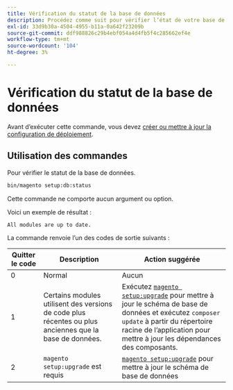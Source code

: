 ```yaml
---
title: Vérification du statut de la base de données
description: Procédez comme suit pour vérifier l’état de votre base de données Adobe Commerce.
exl-id: 33d9b30a-4504-4955-b11a-0a642f23209b
source-git-commit: ddf988826c29b4ebf054a4d4fb5f4c285662ef4e
workflow-type: tm+mt
source-wordcount: '104'
ht-degree: 3%

---
```


# Vérification du statut de la base de données

Avant d’exécuter cette commande, vous devez [créer ou mettre à jour la configuration de déploiement](deployment.md).

## Utilisation des commandes

Pour vérifier le statut de la base de données.

```bash
bin/magento setup:db:status
```

Cette commande ne comporte aucun argument ou option.

Voici un exemple de résultat :

```terminal
All modules are up to date.
```

La commande renvoie l’un des codes de sortie suivants :

| Quitter le code | Description | Action suggérée |
|--------------|--------------|---------------|
| 0 | Normal | Aucun |
| 1 | Certains modules utilisent des versions de code plus récentes ou plus anciennes que la base de données. | Exécutez [`magento setup:upgrade`](database-upgrade.md) pour mettre à jour le schéma de base de données et exécutez `composer update` à partir du répertoire racine de l’application pour mettre à jour les dépendances des composants. |
| 2 | `magento setup:upgrade` est requis | [`magento setup:upgrade`](database-upgrade.md) pour mettre à jour le schéma de base de données |
